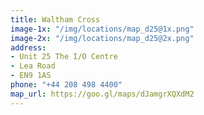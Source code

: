 ```yaml
---
title: Waltham Cross
image-1x: "/img/locations/map_d25@1x.png"
image-2x: "/img/locations/map_d25@2x.png"
address:
- Unit 25 The I/O Centre
- Lea Road
- EN9 1AS
phone: "+44 208 498 4400"
map_url: https://goo.gl/maps/dJamgrXQXdM2
---
```

